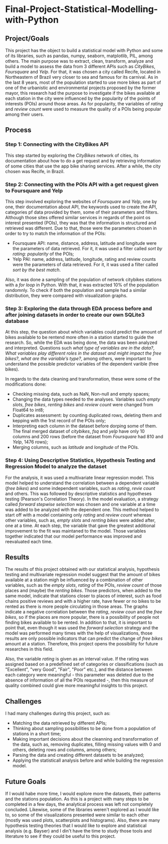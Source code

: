 # Final-Project-Statistical-Modelling-with-Python

## Project/Goals
This project has the object to build a statistical model with Python and some of its libraries, such as pandas, numpy, seaborn, matplotlib, PIL, among others. The main purpose was to extract, clean, transform, analyze and build a model to assess the data from 3 different APIs such as *CityBikes*, *Foursquare* and *Yelp*. For that, it was chosen a city called Recife, located in Northeastern of Brazil very closer to sea and famous for its carnival. As in the last 8 years, most of the population started to use more bikes as part of one of the urbanistic and environmental projects proposed by the former mayor, this research had the purpose to investigate if the bikes available at each station in the city were influenced by the popularity of the points of interests (POIs) around those areas. As for popularity, the variables of *rating* and *review count* were used to measure the quality of a POIs being popular among their users.

## Process
### Step 1: Connecting with the CityBikes API
This step started by exploring the *CityBikes* network of cities, its documentation about how to do a get request and by retrieving information of some cities that use the app bike sharing services. After a while, the city chosen was Recife, in Brazil.

### Step 2: Connecting with the POIs API with a get request given to Foursquare and Yelp
This step involved exploring the websites of *Foursquare* and *Yelp*, one by one, their documentation about API, the keywords used to create the API, categories pf data provided by them, some of their parameters and filters. Although those sites offered similar services in regards of the point os interest presented (POIs), they was that the information is structured and retrieved was different. Due to that, those were the parameters chosen in order to try to match the information of the POIs:

- Foursquare API: name, distance, address, latitude and longitude were the parameters of data retrieved. For it, it was used a filter called *sort by rating: popularity* of the POIs;
- Yelp PAI: name, address, latitude, longitude, rating and review counts were the parameters of data retrieved. For it, it was used a filter called *sort by the best match*.

Also, it was done a sampling of the population of network citybikes stations with a *for loop* in Python. With that, it was extracted 10% of the population randomnly. To check if both the population and sample had a similar distribution, they were compared with visualization graphs.

### Step 3: Exploring the data through EDA process before and after joining datasets in order to create our own SQLite3 database
At this step, the question about which variables could predict the amount of bikes available to be rentend more often in a station started to guide the research. So, while the EDA was being done, the data was been analyzed and interpreted. Questions such *what type of variables are in the data?*, *What variables play different roles in the dataset and might impact the free bikes?*, *what are the variable’s type?*, among others, were important to understand the possible predictor variables of the dependent varible (free bikes).

In regards to the data cleaning and transformation, these were some of the modifications done:
- Checking missing data, such as NaN, Non-null and empty spaces;
- Changing the data types needed to the analyses. Variables such *empty slots*, *free bikes*, *renting bikes* and *review count* were changed from Float64 to int8;
- Duplicates assessment: by counting duplicated rows, deleting them and kepping with the 1rst record of the POIs only;
- Interpreting each column in the dataset before dorping some of them. The final merged dataset of *citybikes*, *fsq* and *yelp* have only 10 columns and 200 rows (before the dataset from *Foursquare* had 810 and *Yelp*, 1476 rows);
- Merging columns, such as *latitude* and *longitude* of the POIs.

### Step 4: Using Descriptive Statistics, Hypothesis Testing and Regression Model to analyze the dataset
For the analysis, it was used a multivariate linear regression model. This model helped to understand the correlation between a dependent variable (*free bikes*) and some independent variables, such as *rating*, *revie count* and others. This was followed by descriptive statistics and hypotheses testing (Pearson's Correlation Theory). In the model evaluation, a strategy called *forward stepwise selection* was chosen and one variable at a time was added to be analyzed with the dependent one. This method helped to start off with a model containing only *rating* and *review count* whereas other variables, such as, *empty slots* and *renting bikes* were added after, one at a time. At each step, the variable that gave the greatest additional improvement to the fit was maintaned to the model. Those variables together indicated that our model performance was improved and reevaluated each time.

## Results
The results of this project obtained with our statistical analysis, hypothesis testing and multivariate regression model suggest that the amount of bikes available at a station migh be influenced by a combination of other variables, such as the *empty slots*, *rating* of the POIs, *review count* of those places and (maybe) the *renting bikes*. Those predictors, when added to the same model, indicate that stations closer to places of interest, such as food chains positive reviews and with a higher rate, have fewer or no bikes to be rented as there is more people circulating in those areas. The graphs indicate a negative correlation between the *rating*, *review coun* and the *free bikes*, so if the places are more popular, there is a possibility of people not finding bikes available to be rented. In addition to that, it is important to point that, even though it was used the *forward selection* strategy and the model was performed many times with the help of visualizations, those results are only possible indicators that can predict the change of *free bikes* amount at a station. Therefore, this project opens the possibility for future researches in this field. 

Also, the variable *rating* is given as an interval value. If the rating was assigned based on a predefined set of categories or classifications (such as "Excellent", "very Good", "Fair", "Poor" etc.), and the distance between each category were meaningful - this parameter was deleted due to the absence of information of all the POIs requested -, then this measure of quality combined could give more meaningful insights to this project.

## Challenges 
I had many challenges during this project, such as:
- Matching the data retrieved by different APIs;
- Thinking about sampling possibilities to be done from a population of stations in a short time;
- Making important decisions about the cleanning and transformation of the data, such as, removing duplicates, filling missing values with 0 and others, deleting rows and columns, among others;
- Parsing the data and creating different datasets to be analyzed;
- Applying the statisticall analysis before and while building the regression model.

## Future Goals
If I would habe more time, I would explore more the datasets, their patterns and the stations population. As this is a project with many steps to be completed in a few days, the analytical process was left not completely concluded. Likewise, some of the libraries weren't explored as I would like to, so some of the visualizations presented were similar to each other (mostly was used plots, scatterplots and histograms). Also, there are many hypothesis testing theories that I would like to explore and statistical analysis (e.g. Bayser) and I din't have the time to study those tools and literature to see if they could be useful to this project.
